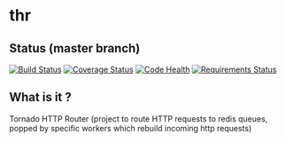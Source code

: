 # thr

## Status (master branch)

[![Build Status](https://travis-ci.org/thefab/thr.png)](https://travis-ci.org/thefab/thr)
[![Coverage Status](https://coveralls.io/repos/thefab/thr/badge.png)](https://coveralls.io/r/thefab/thr)
[![Code Health](https://landscape.io/github/thefab/thr/master/landscape.png)](https://landscape.io/github/thefab/thr/master)
[![Requirements Status](https://requires.io/github/thefab/thr/requirements.png?branch=master)](https://requires.io/github/thefab/thr/requirements/?branch=master)

## What is it ?

Tornado HTTP Router (project to route HTTP requests to redis queues, popped by specific workers which rebuild incoming http requests)
